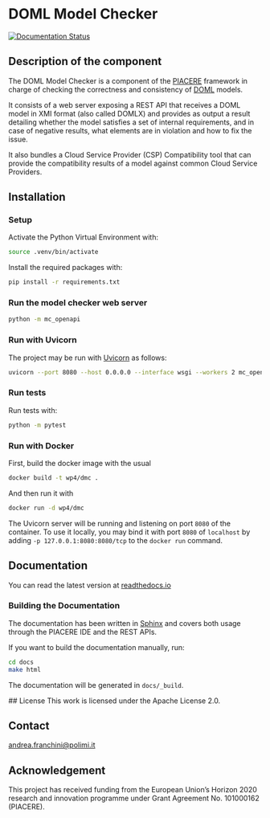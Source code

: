 # DOML Model Checker
[![Documentation Status](https://readthedocs.org/projects/piacere-model-checker/badge/?version=latest)](https://piacere-model-checker.readthedocs.io/en/latest/?badge=latest)

## Description of the component

The DOML Model Checker is a component of the [PIACERE](https://www.piacere-project.eu/) framework in charge of checking the correctness and consistency of [DOML](https://www.piacere-doml.deib.polimi.it/) models.

It consists of a web server exposing a REST API that receives a DOML model in XMI format (also called DOMLX) and provides as output a result detailing whether the model satisfies a set of internal requirements, and in case of negative results, what elements are in violation and how to fix the issue.

It also bundles a Cloud Service Provider (CSP) Compatibility tool that can provide the compatibility results of a model against common Cloud Service Providers.

## Installation

### Setup

Activate the Python Virtual Environment with:
```sh
source .venv/bin/activate
```
Install the required packages with:
```sh
pip install -r requirements.txt
```

### Run the model checker web server
```sh
python -m mc_openapi
```

### Run with Uvicorn

The project may be run with [Uvicorn](https://www.uvicorn.org/) as follows:
```sh
uvicorn --port 8080 --host 0.0.0.0 --interface wsgi --workers 2 mc_openapi.app_config:app
```
### Run tests

Run tests with:
```sh
python -m pytest
```

### Run with Docker

First, build the docker image with the usual
```sh
docker build -t wp4/dmc .
```
And then run it with
```sh
docker run -d wp4/dmc
```
The Uvicorn server will be running and listening on port `8080` of the container.
To use it locally, you may bind it with port `8080` of `localhost`
by adding `-p 127.0.0.1:8080:8080/tcp` to the `docker run` command.

## Documentation
You can read the latest version at [readthedocs.io](https://piacere-model-checker.readthedocs.io/en/latest/)

### Building the Documentation

The documentation has been written in [Sphinx](https://www.sphinx-doc.org/)
and covers both usage through the PIACERE IDE and the REST APIs.

If you want to build the documentation manually, run:
```sh
cd docs
make html
```

The documentation will be generated in `docs/_build`.

## License
This work is licensed under the Apache License 2.0.

## Contact

andrea.franchini@polimi.it

## Acknowledgement
This project has received funding from the European Union’s Horizon 2020 research and innovation programme under Grant 
Agreement No. 101000162 (PIACERE).
